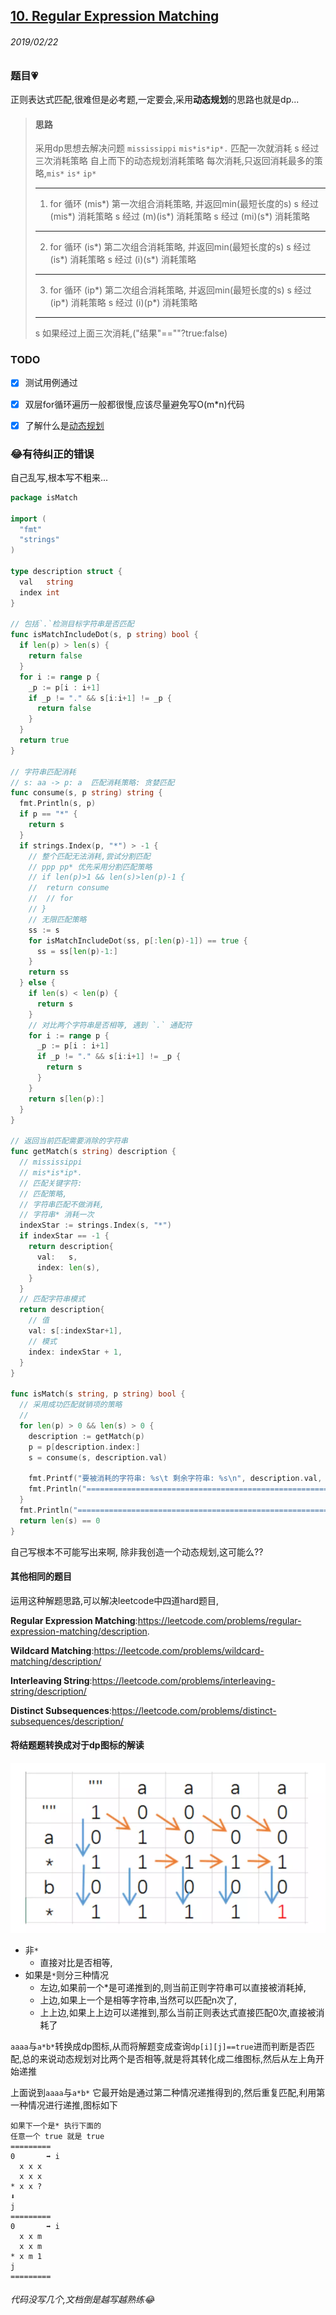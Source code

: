 ## [10. Regular Expression Matching](https://leetcode.com/problems/regular-expression-matching/)

###### 2019/02/22

### 题目💗
正则表达式匹配,很难但是必考题,一定要会,采用**动态规划**的思路也就是dp...


> #### 思路
> 采用dp思想去解决问题
> `mississippi`
> `mis*is*ip*.`
> 匹配一次就消耗
> s 经过三次消耗策略  自上而下的动态规划消耗策略 每次消耗,只返回消耗最多的策略,`mis*`  `is*`  `ip*`
> 
> --------------
> 
> 1. for 循环 (mis*) 第一次组合消耗策略, 并返回min(最短长度的s)
> s 经过 (mis*) 消耗策略
> s 经过 (m)(is*) 消耗策略
> s 经过 (mi)(s*) 消耗策略
> 
> --------------
> 
> 2. for 循环 (is*) 第二次组合消耗策略, 并返回min(最短长度的s)
> s 经过 (is*) 消耗策略
> s 经过 (i)(s*) 消耗策略
>
> --------------
> 
> 3. for 循环 (ip*) 第二次组合消耗策略, 并返回min(最短长度的s)
> s 经过 (ip*) 消耗策略
> s 经过 (i)(p*) 消耗策略
> 
> --------------
> 
> s 如果经过上面三次消耗,("结果"==""?true:false)

### TODO
- [x] 测试用例通过
- [X] 双层for循环遍历一般都很慢,应该尽量避免写O(m*n)代码
- [x] 了解什么是[动态规划](../dynamic-programing/README.md)


<!-- ### 感想 -->
<!-- 做了这道题我才真正理解了正则匹配,什么叫做正则匹配中的**回溯算法**.这才堪堪入门算法.我有点懂了正则里面的回溯匹配了.其核心不正是这种匹配消耗策略吗,好吧,我完全错误,这题应该用dp思想去解决.另外也非常反感有些自以为是的人,看别人学得慢就骂人家智障.有些东西例如动态规划,你没学过根本就不可能解决得了这类的问题,根本不是智商的问题,除非你自己能创造一个动态规划,这可能吗?前人花了多少年才总结出动态规划算法思想?学得慢只能说明学习方法有问题,这根本与**智障**无关.没有人是可以凭空创造动态规划的. -->


### 😂有待纠正的错误
自己乱写,根本写不粗来...
```go
package isMatch

import (
  "fmt"
  "strings"
)

type description struct {
  val   string
  index int
}

// 包括`.`检测目标字符串是否匹配
func isMatchIncludeDot(s, p string) bool {
  if len(p) > len(s) {
    return false
  }
  for i := range p {
    _p := p[i : i+1]
    if _p != "." && s[i:i+1] != _p {
      return false
    }
  }
  return true
}

// 字符串匹配消耗
// s: aa -> p: a  匹配消耗策略: 贪婪匹配
func consume(s, p string) string {
  fmt.Println(s, p)
  if p == "*" {
    return s
  }
  if strings.Index(p, "*") > -1 {
    // 整个匹配无法消耗,尝试分割匹配
    // ppp pp* 优先采用分割匹配策略
    // if len(p)>1 && len(s)>len(p)-1 {
    // 	return consume
    // 	// for
    // }
    // 无限匹配策略
    ss := s
    for isMatchIncludeDot(ss, p[:len(p)-1]) == true {
      ss = ss[len(p)-1:]
    }
    return ss
  } else {
    if len(s) < len(p) {
      return s
    }
    // 对比两个字符串是否相等, 遇到 `.` 通配符
    for i := range p {
      _p := p[i : i+1]
      if _p != "." && s[i:i+1] != _p {
        return s
      }
    }
    return s[len(p):]
  }
}

// 返回当前匹配需要消除的字符串
func getMatch(s string) description {
  // mississippi
  // mis*is*ip*.
  // 匹配关键字符:
  // 匹配策略,
  // 字符串匹配不做消耗,
  // 字符串* 消耗一次
  indexStar := strings.Index(s, "*")
  if indexStar == -1 {
    return description{
      val:   s,
      index: len(s),
    }
  }
  // 匹配字符串模式
  return description{
    // 值
    val: s[:indexStar+1],
    // 模式
    index: indexStar + 1,
  }
}

func isMatch(s string, p string) bool {
  // 采用成功匹配就销项的策略
  //
  for len(p) > 0 && len(s) > 0 {
    description := getMatch(p)
    p = p[description.index:]
    s = consume(s, description.val)

    fmt.Printf("要被消耗的字符串: %s\t 剩余字符串: %s\n", description.val, p)
    fmt.Println("===========================================================", s)
  }
  fmt.Println("===========================================================")
  return len(s) == 0
}
```
自己写根本不可能写出来啊, 除非我创造一个动态规划,这可能么??







#### 其他相同的题目
运用这种解题思路,可以解决leetcode中四道hard题目,

**Regular Expression Matching**:https://leetcode.com/problems/regular-expression-matching/description.

**Wildcard Matching**:https://leetcode.com/problems/wildcard-matching/description/

**Interleaving String**:https://leetcode.com/problems/interleaving-string/description/

**Distinct Subsequences**:https://leetcode.com/problems/distinct-subsequences/description/


#### 将结题题转换成对于dp图标的解读
![image](table.webp)
- 非`*`
  - 直接对比是否相等,
- 如果是`*`则分三种情况
  - 左边,如果前一个*是可递推到的,则当前正则字符串可以直接被消耗掉,
  - 上边,如果上一个是相等字符串,当然可以匹配n次了,
  - 上上边,如果上上边可以递推到,那么当前正则表达式直接匹配0次,直接被消耗了

`aaaa`与`a*b*`转换成dp图标,从而将解题变成查询`dp[i][j]==true`进而判断是否匹配,总的来说动态规划对比两个是否相等,就是将其转化成二维图标,然后从左上角开始递推

上面说到`aaaa`与`a*b*` 它最开始是通过第二种情况递推得到的,然后重复匹配,利用第一种情况进行递推,图标如下

```
如果下一个是* 执行下面的
任意一个 true 就是 true
=========
0       ➡ i
  x x x
  x x x
* x x ?
⬇
j
=========
0       ➡ i
  x x m
  x x m
* x m 1
j
=========
```


###### 代码没写几个,文档倒是越写越熟练😂